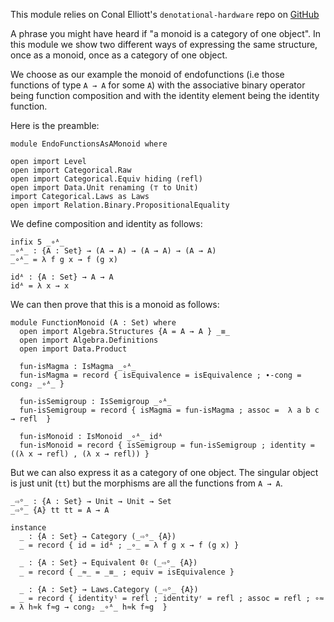 <!-- -*-agda2-*- -->

This module relies on Conal Elliott's `denotational-hardware` repo on
[GitHub](https://github.com/conal/denotational-hardware/)

A phrase you might have heard if "a monoid is a category of one
object". In this module we show two different ways of expressing the
same structure, once as a monoid, once as a category of one object.

We choose as our example the monoid of endofunctions (i.e those
functions of type `A → A` for some `A`) with the associative binary
operator being function composition and with the identity element
being the identity function.

Here is the preamble:

```
module EndoFunctionsAsAMonoid where

open import Level
open import Categorical.Raw
open import Categorical.Equiv hiding (refl)
open import Data.Unit renaming (⊤ to Unit)
import Categorical.Laws as Laws
open import Relation.Binary.PropositionalEquality
```

We define composition and identity as follows:

```
infix 5 _∘ᴬ_
_∘ᴬ_ : {A : Set} → (A → A) → (A → A) → (A → A)
_∘ᴬ_ = λ f g x → f (g x)

idᴬ : {A : Set} → A → A
idᴬ = λ x → x
```

We can then prove that this is a monoid as follows:

```
module FunctionMonoid (A : Set) where
  open import Algebra.Structures {A = A → A } _≡_
  open import Algebra.Definitions
  open import Data.Product

  fun-isMagma : IsMagma _∘ᴬ_
  fun-isMagma = record { isEquivalence = isEquivalence ; ∙-cong = cong₂ _∘ᴬ_ }

  fun-isSemigroup : IsSemigroup _∘ᴬ_
  fun-isSemigroup = record { isMagma = fun-isMagma ; assoc =  λ a b c → refl  }

  fun-isMonoid : IsMonoid _∘ᴬ_ idᴬ
  fun-isMonoid = record { isSemigroup = fun-isSemigroup ; identity = ((λ x → refl) , (λ x → refl)) }
```

But we can also express it as a category of one object. The singular object is just unit (`tt`)
but the morphisms are all the functions from `A → A`.

```
_⇨ᵒ_ : {A : Set} → Unit → Unit → Set
_⇨ᵒ_ {A} tt tt = A → A

instance
  _ : {A : Set} → Category (_⇨ᵒ_ {A})
  _ = record { id = idᴬ ; _∘_ = λ f g x → f (g x) }

  _ : {A : Set} → Equivalent 0ℓ (_⇨ᵒ_ {A})
  _ = record { _≈_ = _≡_ ; equiv = isEquivalence }

  _ : {A : Set} → Laws.Category (_⇨ᵒ_ {A})
  _ = record { identityˡ = refl ; identityʳ = refl ; assoc = refl ; ∘≈ = λ h≈k f≈g → cong₂ _∘ᴬ_ h≈k f≈g  }

```
